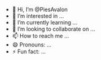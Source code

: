 - 👋 Hi, I’m @PiesAvalon
- 👀 I’m interested in ...
- 🌱 I’m currently learning ...
- 💞️ I’m looking to collaborate on ...
- 📫 How to reach me ...
- 😄 Pronouns: ...
- ⚡ Fun fact: ...

<!---
PiesAvalon/PiesAvalon is a ✨ special ✨ repository because its `README.md` (this file) appears on your GitHub profile.
You can click the Preview link to take a look at your changes.
--->
